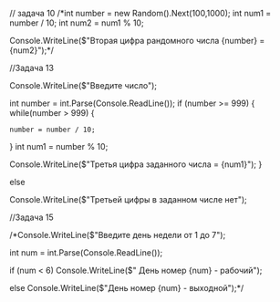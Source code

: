 // задача 10
/*int number = new Random().Next(100,1000);
int num1 = number / 10;
int num2 = num1 % 10;

Console.WriteLine($"Вторая цифра рандомного числа {number} = {num2}");*/

//Задача 13

Console.WriteLine($"Введите число");

int number = int.Parse(Console.ReadLine());
if (number >= 999)
{
   while(number > 999)
    {
    
    number = number / 10;
   } 
int num1 = number % 10;

Console.WriteLine($"Третья цифра заданного числа = {num1}");
}

else 

Console.WriteLine($"Третьей цифры в заданном числе нет");

//Задача 15

/*Console.WriteLine($"Введите день недели от 1 до 7");

int num = int.Parse(Console.ReadLine());

if (num < 6)
Console.WriteLine($" День номер {num} - рабочий");

else 
Console.WriteLine($"День номер {num} - выходной");*/